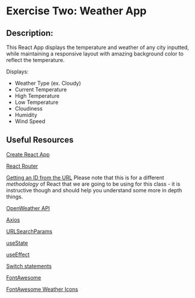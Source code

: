 # Exercise Two: Weather App

## Description:

This React App displays the temperature and weather of any city inputted, while maintaining a responsive layout with amazing background color to reflect the temperature.

Displays:

- Weather Type (ex. Cloudy)
- Current Temperature
- High Temperature
- Low Temperature
- Cloudiness
- Humidity
- Wind Speed

## Useful Resources

[Create React App](https://github.com/facebook/create-react-app)

[React Router](https://www.npmjs.com/package/react-router)

[Getting an ID from the URL](https://tylermcginnis.com/react-router-url-parameters/)
Please note that this is for a different _methodology_ of React that we are going to be using for this class - it is instructive though and should help you understand some more in depth things.

[OpenWeather API](https://openweathermap.org/current)

[Axios](https://www.npmjs.com/package/axios)

[URLSearchParams](https://developer.mozilla.org/en-US/docs/Web/API/URLSearchParams)

[useState](https://reactjs.org/docs/hooks-reference.html#usestate)

[useEffect](https://reactjs.org/docs/hooks-reference.html#useeffect)

[Switch statements](https://developer.mozilla.org/en-US/docs/Web/JavaScript/Reference/Statements/switch)

[FontAwesome](https://www.npmjs.com/package/@fortawesome/react-fontawesome)

[FontAwesome Weather Icons](https://fontawesome.com/icons?d=gallery&c=weather&m=free)
